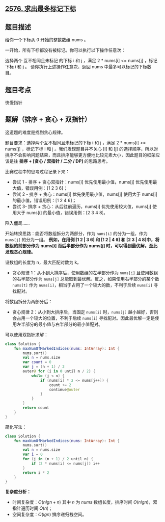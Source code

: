 ## [2576. 求出最多标记下标](https://leetcode.cn/problems/find-the-maximum-number-of-marked-indices/)

## 题目描述

给你一个下标从 0 开始的整数数组 nums 。

一开始，所有下标都没有被标记。你可以执行以下操作任意次：

选择两个 互不相同且未标记 的下标 i 和 j ，满足 2 * nums[i] <= nums[j] ，标记下标 i 和 j 。
请你执行上述操作任意次，返回 nums 中最多可以标记的下标数目。

## 题目考点

快慢指针

## 题解（排序 + 贪心 + 双指针）

这道题的难度是找到贪心规律。

题目要求：选择两个互不相同且未标记的下标 i 和 j ，满足 2 * nums[i] <= nums[j] ，标记下标 i 和 j 。我们发现题目并不关心 [i] 和 [j] 的选择顺序，所以对排序不会影响问题结果，而且排序能够更方便地比较元素大小，因此题目的框架应该是往 **排序 + [贪心 / 双指针 / 二分 / DP]** 的思路思考。

比赛过程中的思考过程记录下来：

- 尝试 1 - 排序 + 贪心双指针：nums[i] 优先使用最小值，nums[j] 优先使用最大值，错误用例：[1 2 3 6]；
- 尝试 2 - 排序 + 贪心：nums[i] 优先使用最小值，nums[j] 使用大于 nums[i] 的最小值，错误用例：[1 2 4 6]；
- 尝试 3- 排序 + 贪心：从后往前遍历，nums[i] 优先使用较大值，nums[j] 使用大于 nums[i] 的最小值，错误用例：[2 3 4 8]。

陷入僵局……

开始转换思路：能否将数组拆分为两部分，作为 `nums[i]` 的分为一组，作为 `nums[j]` 的分为一组。 **例如，在用例 [1 2 | 3 6] 和 [1 2 | 4 6] 和 [2 3 | 4 8]中，将数组的前部分作为 nums[i] 而后半部分作为 nums[j] 时，可以得到最优解，至此发现贪心规律。**

设数组的长度为 n，最大匹配对数为 k。

- 贪心规律 1：从小到大排序后，使用数组的左半部分作为 `nums[i]` 且使用数组的右半部分作为 `nums[j]` 总能取到最优解。反之，如果使用右半部分的某个数 `nums[t]` 作为 `nums[i]`，相当于占用了一个较大的数，不利于后续 `nums[i]` 寻找配对。

将数组拆分为两部分后：

- 贪心规律 2：从小到大排序后，当固定 `nums[i]` 时，`nums[j]` 越小越好，否则会占用一个较大的位置，不利于后续 `nums[i]` 寻找配对。因此最优解一定是使用左半部分的最小值与右半部分的最小值配对。

可以使用双指针求解：

```kotlin
class Solution {
    fun maxNumOfMarkedIndices(nums: IntArray): Int {
        nums.sort()
        val n = nums.size
        var count = 0
        var j = (n + 1) / 2
        outer@ for (i in 0 until n / 2) {
            while (j < n) {
                if (nums[i] * 2 <= nums[j++]) {
                    count += 2
                    continue@outer
                }
            }
        }
        return count
    }
}
```

简化写法：

```kotlin
class Solution {
    fun maxNumOfMarkedIndices(nums: IntArray): Int {
        nums.sort()
        val n = nums.size
        var i = 0
        for (j in (n + 1) / 2 until n) {
            if (2 * nums[i] <= nums[j]) i++
        }
        return i * 2
    }
}
```

**复杂度分析：**

- 时间复杂度：$O(nlgn + n)$ 其中 $n$ 为 $nums$ 数组长度，排序时间 $O(nlgn)$，双指针遍历时间 $O(n)$；
- 空间复杂度：$O(lgn)$ 排序递归栈空间。
